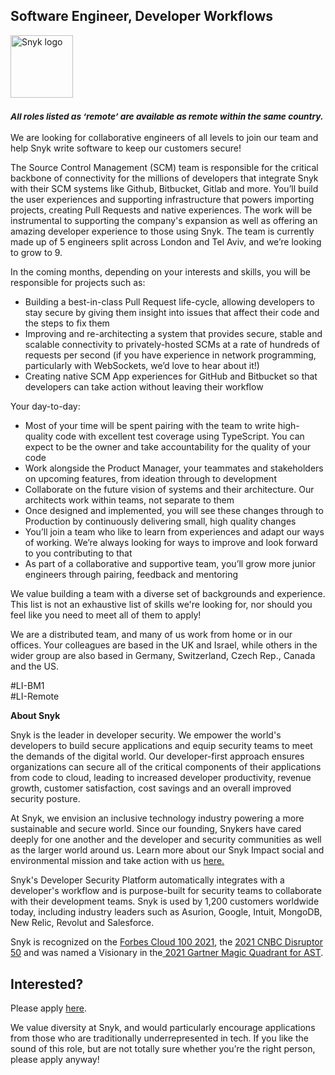 Software Engineer, Developer Workflows
---

<img src="https://res.cloudinary.com/snyk/image/upload/v1537345894/press-kit/brand/logo-black.png" width="100" alt="Snyk logo" />

<h3><em><strong><sub>All roles listed as ‘remote’ are available as remote within the same country.</sub></strong></em></h3>
<p><span style="font-weight: 400;">We are looking for collaborative engineers of all levels to join our team and help Snyk write software to keep our customers secure!</span></p>
<p><span style="font-weight: 400;">The Source Control Management (SCM) team is responsible for the critical backbone of connectivity for the millions of developers that integrate Snyk with their SCM systems like Github, Bitbucket, Gitlab and more. You’ll build the user experiences and supporting infrastructure that powers importing projects, creating Pull Requests and native experiences. The work will be instrumental to supporting the company's expansion as well as offering an amazing developer experience to those using Snyk. The team is currently made up of 5 engineers split across London and Tel Aviv, and we’re looking to grow to 9.</span></p>
<p>In the coming months, depending on your interests and skills, you will be responsible for projects such as:</p>
<ul>
<li style="font-weight: 400;"><span style="font-weight: 400;">Building a best-in-class Pull Request life-cycle, allowing developers to stay secure by giving them insight into issues that affect their code and the steps to fix them</span></li>
<li style="font-weight: 400;"><span style="font-weight: 400;">Improving and re-architecting a system that provides secure, stable and scalable connectivity to privately-hosted SCMs at a rate of hundreds of requests per second (if you have experience in network programming, particularly with WebSockets, we’d love to hear about it!)</span></li>
<li style="font-weight: 400;"><span style="font-weight: 400;">Creating native SCM App experiences for GitHub and Bitbucket so that developers can take action without leaving their workflow</span></li>
</ul>
<p><span style="font-weight: 400;">Your day-to-day:</span></p>
<ul>
<li style="font-weight: 400;"><span style="font-weight: 400;">Most of your time will be spent pairing with the team to write high-quality code with excellent test coverage using TypeScript. You can expect to be the owner and take accountability for the quality of your code</span></li>
<li style="font-weight: 400;"><span style="font-weight: 400;">Work alongside the Product Manager, your teammates and stakeholders on upcoming features, from ideation through to development</span></li>
<li style="font-weight: 400;"><span style="font-weight: 400;">Collaborate on the future vision of systems and their architecture. Our architects work within teams, not separate to them</span></li>
<li style="font-weight: 400;"><span style="font-weight: 400;">Once designed and implemented, you will see these changes through to Production by continuously delivering small, high quality changes</span></li>
<li style="font-weight: 400;"><span style="font-weight: 400;">You’ll join a team who like to learn from experiences and adapt our ways of working. We’re always looking for ways to improve and look forward to you contributing to that</span></li>
<li style="font-weight: 400;"><span style="font-weight: 400;">As part of a collaborative and supportive team, you’ll grow more junior engineers through pairing, feedback and mentoring</span></li>
</ul>
<p><span style="font-weight: 400;">We value building a team with a diverse set of backgrounds and experience. This list is not an exhaustive list of skills we're looking for, nor should you feel like you need to meet all of them to apply!</span></p>
<p><span style="font-weight: 400;">We are a distributed team, and many of us work from home or in our offices. Your colleagues are based in the UK and Israel, while others in the wider group are also based in Germany, Switzerland, Czech Rep., Canada and the US.&nbsp;</span></p>
<p><span style="font-weight: 400;">#LI-BM1<br>#LI-Remote</span></p><div class="content-conclusion"><p><strong>About Snyk</strong></p>
<p><span style="font-weight: 400;">Snyk is the leader in developer security. We empower the world's developers to build secure applications and equip security teams to meet the demands of the digital world. Our developer-first approach ensures organizations can secure all of the critical components of their applications from code to cloud, leading to increased developer productivity, revenue growth, customer satisfaction, cost savings and an overall improved security posture.&nbsp;</span></p>
<p><span style="font-weight: 400;">At Snyk, we envision an inclusive technology industry powering a more sustainable and secure world.</span> <span style="font-weight: 400;">Since our founding, Snykers have cared deeply for one another and the developer and security communities as well as the larger world around us. Learn more about our Snyk Impact social and environmental mission and take action with us </span><a href="https://snyk.io/about/snyk-impact/"><span style="font-weight: 400;">here.</span></a></p>
<p><span style="font-weight: 400;">Snyk's Developer Security Platform automatically integrates with a developer's workflow and is purpose-built for security teams to collaborate with their development teams. Snyk is used by 1,200 customers worldwide today, including industry leaders such as Asurion, Google, Intuit, MongoDB, New Relic, Revolut and Salesforce.</span></p>
<p><span style="font-weight: 400;">Snyk is recognized on the </span><a href="https://www.forbes.com/cloud100/#6f24b5ba5f94"><span style="font-weight: 400;">Forbes Cloud 100 2021</span></a><span style="font-weight: 400;">, the </span><a href="https://www.cnbc.com/2021/05/25/these-are-the-2021-cnbc-disruptor-50-companies.html"><span style="font-weight: 400;">2021 CNBC Disruptor 50</span></a><span style="font-weight: 400;"> and was named a Visionary in the</span><a href="https://snyk.io/blog/snyk-visionary-2021-gartner-magic-quadrant-for-ast/"><span style="font-weight: 400;"> 2021 Gartner Magic Quadrant for AST</span></a><span style="font-weight: 400;">.</span></p></div>

Interested?
---

Please apply [here](https://boards.greenhouse.io/snyk/jobs/5561761002#app).

We value diversity at Snyk, and would particularly encourage applications from those who are traditionally underrepresented in tech.
If you like the sound of this role, but are not totally sure whether you’re the right person, please apply anyway!
